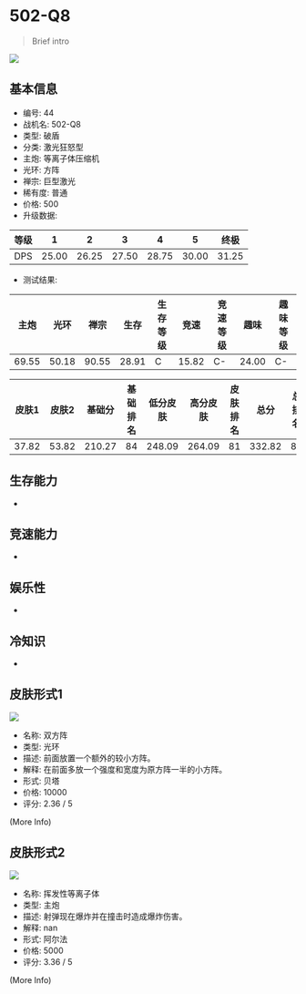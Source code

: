 # 502-Q8

> Brief intro

<img src="/ships/ship_44.png" style={{zoom:1}}/>

## 基本信息

- 编号: 44
- 战机名: 502-Q8
- 类型: 破盾
- 分类: 激光狂怒型
- 主炮: 等离子体压缩机
- 光环: 方阵
- 禅宗: 巨型激光
- 稀有度: 普通
- 价格: 500
- 升级数据: 

| 等级 | 1 | 2 | 3 | 4 | 5 | 终极 |
|--|--|--|--|--|--|--|
| DPS | 25.00 | 26.25 | 27.50 | 28.75 | 30.00 | 31.25 |

- 测试结果: 

| 主炮 | 光环 | 禅宗 | 生存 | 生存等级 | 竞速 | 竞速等级 | 趣味 | 趣味等级 |
|--|--|--|--|--|--|--|--|--|
| 69.55 | 50.18 | 90.55 | 28.91 | C | 15.82 | C- | 24.00 | C- |

| 皮肤1 | 皮肤2 | 基础分 | 基础排名 | 低分皮肤 | 高分皮肤 | 皮肤排名 | 总分 | 总排名 |
|--|--|--|--|--|--|--|--|--|
| 37.82 | 53.82 | 210.27 | 84 | 248.09 | 264.09 | 81 | 332.82 | 84 |

## 生存能力

-

## 竞速能力

-

## 娱乐性

-

## 冷知识

-

## 皮肤形式1

<img src="/ships/ship_44_apex_1.png" style={{zoom:1}}/>

- 名称: 双方阵
- 类型: 光环
- 描述: 前面放置一个额外的较小方阵。
- 解释: 在前面多放一个强度和宽度为原方阵一半的小方阵。
- 形式: 贝塔
- 价格: 10000
- 评分: 2.36 / 5

(More Info)

## 皮肤形式2

<img src="/ships/ship_44_apex_2.png" style={{zoom:1}}/>

- 名称: 挥发性等离子体
- 类型: 主炮
- 描述: 射弹现在爆炸并在撞击时造成爆炸伤害。
- 解释: nan
- 形式: 阿尔法
- 价格: 5000
- 评分: 3.36 / 5

(More Info)
